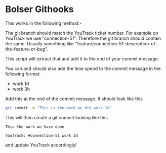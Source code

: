 # Bolser Githooks

This works in the following method:-

The git branch should match the YouTrack ticket number. For example on YouTrack we use "connection-51". Therefore the git branch should contain the same. Usually something like "feature/connection-51-description-of-the-feature-or-bug".

This script will extract that and add it to the end of your commit message.

You can and should also add the time spend to the commit message in the following format:

* work 1d
* work 3h

Add this at the end of the commit message. It should look like this

```bash
git commit -m "This is the work we did work 1d"
```

This will then create a git commit looking like this

```
This the work we have done

YouTrack: #connection-51 work 1d
```

and update YouTrack accordingly!

